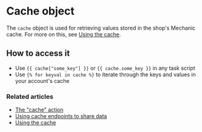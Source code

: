# Cache object

The `cache` object is used for retrieving values stored in the shop's Mechanic cache. For more on this, see [Using the cache](../../mechanic-cache/).

## How to access it

* Use `{{ cache["some_key"] }}` or  `{{ cache.some_key }}` in any task script
* Use `{% for keyval in cache %}` to iterate through the keys and values in your account's cache

### Related articles

* [The "cache" action](../../../core-concepts/actions/types/cache.md)
* [Using cache endpoints to share data](../../mechanic-cache/cache-endpoints.md)
* [Using the cache](../../mechanic-cache/)

